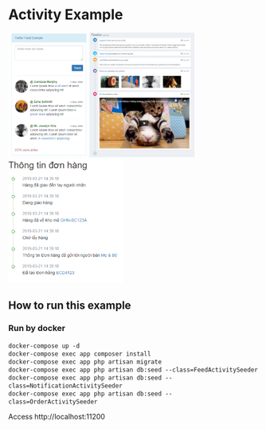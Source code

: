 # Activity Example

<img src="public/images/feed.png" alt="feed" height="250"/>
<img src="public/images/timeline.png" alt="timeline" height="250"/>
<img src="public/images/order-track.png" alt="order-track" height="250"/>

## How to run this example

### Run by docker
```
docker-compose up -d
docker-compose exec app composer install
docker-compose exec app php artisan migrate
docker-compose exec app php artisan db:seed --class=FeedActivitySeeder
docker-compose exec app php artisan db:seed --class=NotificationActivitySeeder
docker-compose exec app php artisan db:seed --class=OrderActivitySeeder
```

Access http://localhost:11200
